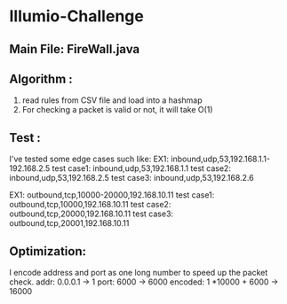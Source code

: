# Illumio-Challenge

## Main File: FireWall.java

## Algorithm : 
1. read rules from CSV file and load into a hashmap
2. For checking a packet is valid or not, it will take O(1)

## Test :
I've tested some edge cases such like:
EX1: inbound,udp,53,192.168.1.1-192.168.2.5
test case1: inbound,udp,53,192.168.1.1
test case2: inbound,udp,53,192.168.2.5
test case3: inbound,udp,53,192.168.2.6

EX1: outbound,tcp,10000-20000,192.168.10.11
test case1: outbound,tcp,10000,192.168.10.11
test case2: outbound,tcp,20000,192.168.10.11
test case3: outbound,tcp,20001,192.168.10.11


## Optimization:
I encode address and port as one long number to speed up the packet check.
addr:      0.0.0.1         -> 1
port:      6000            -> 6000
encoded:   1 *10000 + 6000 -> 16000
